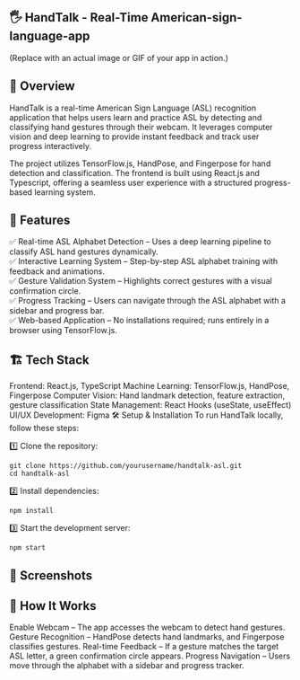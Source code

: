## 🖐 HandTalk - Real-Time American-sign-language-app 
(Replace with an actual image or GIF of your app in action.)

## 📌 Overview
HandTalk is a real-time American Sign Language (ASL) recognition application that helps users learn and practice ASL by detecting and classifying hand gestures through their webcam. It leverages computer vision and deep learning to provide instant feedback and track user progress interactively.

The project utilizes TensorFlow.js, HandPose, and Fingerpose for hand detection and classification. The frontend is built using React.js and Typescript, offering a seamless user experience with a structured progress-based learning system.

## 🚀 Features
✅ Real-time ASL Alphabet Detection – Uses a deep learning pipeline to classify ASL hand gestures dynamically.  
✅ Interactive Learning System – Step-by-step ASL alphabet training with feedback and animations.  
✅ Gesture Validation System – Highlights correct gestures with a visual confirmation circle.  
✅ Progress Tracking – Users can navigate through the ASL alphabet with a sidebar and progress bar.  
✅ Web-based Application – No installations required; runs entirely in a browser using TensorFlow.js.  

## 🏗 Tech Stack
Frontend: React.js, TypeScript
Machine Learning: TensorFlow.js, HandPose, Fingerpose
Computer Vision: Hand landmark detection, feature extraction, gesture classification
State Management: React Hooks (useState, useEffect)
UI/UX Development: Figma
🛠 Setup & Installation
To run HandTalk locally, follow these steps:

1️⃣ Clone the repository:
 ```
git clone https://github.com/yourusername/handtalk-asl.git
cd handtalk-asl
 ```
2️⃣ Install dependencies:
 ```
npm install
 ```
3️⃣ Start the development server:
 ```
npm start
 ```


## 📸 Screenshots


## 📖 How It Works
Enable Webcam – The app accesses the webcam to detect hand gestures.
Gesture Recognition – HandPose detects hand landmarks, and Fingerpose classifies gestures.
Real-time Feedback – If a gesture matches the target ASL letter, a green confirmation circle appears.
Progress Navigation – Users move through the alphabet with a sidebar and progress tracker.
